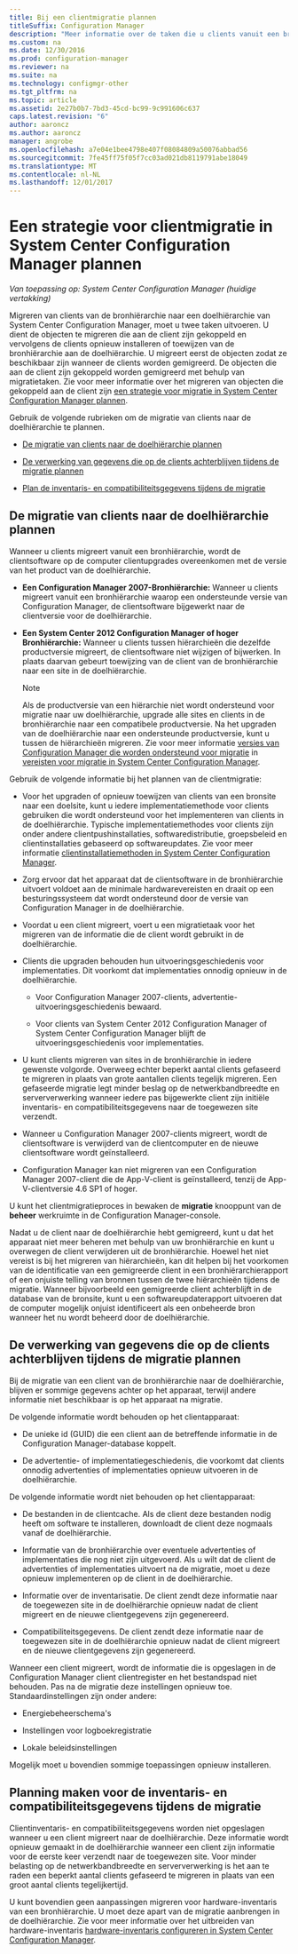 ```yaml
---
title: Bij een clientmigratie plannen
titleSuffix: Configuration Manager
description: "Meer informatie over de taken die u clients vanuit een bronhiërarchie naar een doelhiërarchie van System Center Configuration Manager migreert."
ms.custom: na
ms.date: 12/30/2016
ms.prod: configuration-manager
ms.reviewer: na
ms.suite: na
ms.technology: configmgr-other
ms.tgt_pltfrm: na
ms.topic: article
ms.assetid: 2e27b0b7-7bd3-45cd-bc99-9c991606c637
caps.latest.revision: "6"
author: aaroncz
ms.author: aaroncz
manager: angrobe
ms.openlocfilehash: a7e04e1bee4798e407f08084809a50076abbad56
ms.sourcegitcommit: 7fe45ff75f05f7cc03ad021db8119791abe18049
ms.translationtype: MT
ms.contentlocale: nl-NL
ms.lasthandoff: 12/01/2017
---
```

# <a name="plan-a-client-migration-strategy-in-system-center-configuration-manager"></a>Een strategie voor clientmigratie in System Center Configuration Manager plannen

*Van toepassing op: System Center Configuration Manager (huidige vertakking)*

Migreren van clients van de bronhiërarchie naar een doelhiërarchie van System Center Configuration Manager, moet u twee taken uitvoeren. U dient de objecten te migreren die aan de client zijn gekoppeld en vervolgens de clients opnieuw installeren of toewijzen van de bronhiërarchie aan de doelhiërarchie. U migreert eerst de objecten zodat ze beschikbaar zijn wanneer de clients worden gemigreerd. De objecten die aan de client zijn gekoppeld worden gemigreerd met behulp van migratietaken. Zie voor meer informatie over het migreren van objecten die gekoppeld aan de client zijn [een strategie voor migratie in System Center Configuration Manager plannen](../../core/migration/planning-a-migration-job-strategy.md).  

 Gebruik de volgende rubrieken om de migratie van clients naar de doelhiërarchie te plannen.  

-   [De migratie van clients naar de doelhiërarchie plannen](#Planning_for_Client_Agent_Migration)  

-   [De verwerking van gegevens die op de clients achterblijven tijdens de migratie plannen](#Planning_for_Client_Data_Migration)  

-   [Plan de inventaris- en compatibiliteitsgegevens tijdens de migratie](#Planning_for_Inventory_data_migration)  

##  <a name="Planning_for_Client_Agent_Migration"></a> De migratie van clients naar de doelhiërarchie plannen  
 Wanneer u clients migreert vanuit een bronhiërarchie, wordt de clientsoftware op de computer clientupgrades overeenkomen met de versie van het product van de doelhiërarchie.  

-   **Een Configuration Manager 2007-Bronhiërarchie:** Wanneer u clients migreert vanuit een bronhiërarchie waarop een ondersteunde versie van Configuration Manager, de clientsoftware bijgewerkt naar de clientversie voor de doelhiërarchie.  

-   **Een System Center 2012 Configuration Manager of hoger Bronhiërarchie:** Wanneer u clients tussen hiërarchieën die dezelfde productversie migreert, de clientsoftware niet wijzigen of bijwerken. In plaats daarvan gebeurt toewijzing van de client van de bronhiërarchie naar een site in de doelhiërarchie.  

    > [!NOTE]  
    >  Als de productversie van een hiërarchie niet wordt ondersteund voor migratie naar uw doelhiërarchie, upgrade alle sites en clients in de bronhiërarchie naar een compatibele productversie. Na het upgraden van de doelhiërarchie naar een ondersteunde productversie, kunt u tussen de hiërarchieën migreren. Zie voor meer informatie [versies van Configuration Manager die worden ondersteund voor migratie](../../core/migration/prerequisites-for-migration.md#BKMK_SupportedMigrationVersions) in [vereisten voor migratie in System Center Configuration Manager](../../core/migration/prerequisites-for-migration.md).  

Gebruik de volgende informatie bij het plannen van de clientmigratie:  

-   Voor het upgraden of opnieuw toewijzen van clients van een bronsite naar een doelsite, kunt u iedere implementatiemethode voor clients gebruiken die wordt ondersteund voor het implementeren van clients in de doelhiërarchie. Typische implementatiemethodes voor clients zijn onder andere clientpushinstallaties, softwaredistributie, groepsbeleid en clientinstallaties gebaseerd op softwareupdates. Zie voor meer informatie [clientinstallatiemethoden in System Center Configuration Manager](../../core/clients/deploy/plan/client-installation-methods.md).  

-   Zorg ervoor dat het apparaat dat de clientsoftware in de bronhiërarchie uitvoert voldoet aan de minimale hardwarevereisten en draait op een besturingssysteem dat wordt ondersteund door de versie van Configuration Manager in de doelhiërarchie.  

-   Voordat u een client migreert, voert u een migratietaak voor het migreren van de informatie die de client wordt gebruikt in de doelhiërarchie.  

-   Clients die upgraden behouden hun uitvoeringsgeschiedenis voor implementaties. Dit voorkomt dat implementaties onnodig opnieuw in de doelhiërarchie.  

    -   Voor Configuration Manager 2007-clients, advertentie-uitvoeringsgeschiedenis bewaard.  

    -   Voor clients van System Center 2012 Configuration Manager of System Center Configuration Manager blijft de uitvoeringsgeschiedenis voor implementaties.  

-   U kunt clients migreren van sites in de bronhiërarchie in iedere gewenste volgorde. Overweeg echter beperkt aantal clients gefaseerd te migreren in plaats van grote aantallen clients tegelijk migreren. Een gefaseerde migratie legt minder beslag op de netwerkbandbreedte en serververwerking wanneer iedere pas bijgewerkte client zijn initiële inventaris- en compatibiliteitsgegevens naar de toegewezen site verzendt.  

-   Wanneer u Configuration Manager 2007-clients migreert, wordt de clientsoftware is verwijderd van de clientcomputer en de nieuwe clientsoftware wordt geïnstalleerd.  

-   Configuration Manager kan niet migreren van een Configuration Manager 2007-client die de App-V-client is geïnstalleerd, tenzij de App-V-clientversie 4.6 SP1 of hoger.  

U kunt het clientmigratieproces in bewaken de **migratie** knooppunt van de **beheer** werkruimte in de Configuration Manager-console.  

Nadat u de client naar de doelhiërarchie hebt gemigreerd, kunt u dat het apparaat niet meer beheren met behulp van uw bronhiërarchie en kunt u overwegen de client verwijderen uit de bronhiërarchie. Hoewel het niet vereist is bij het migreren van hiërarchieën, kan dit helpen bij het voorkomen van de identificatie van een gemigreerde client in een bronhiërarchierapport of een onjuiste telling van bronnen tussen de twee hiërarchieën tijdens de migratie. Wanneer bijvoorbeeld een gemigreerde client achterblijft in de database van de bronsite, kunt u een softwareupdaterapport uitvoeren dat de computer mogelijk onjuist identificeert als een onbeheerde bron wanneer het nu wordt beheerd door de doelhiërarchie.  

##  <a name="Planning_for_Client_Data_Migration"></a> De verwerking van gegevens die op de clients achterblijven tijdens de migratie plannen  
Bij de migratie van een client van de bronhiërarchie naar de doelhiërarchie, blijven er sommige gegevens achter op het apparaat, terwijl andere informatie niet beschikbaar is op het apparaat na migratie.  

De volgende informatie wordt behouden op het clientapparaat:  

-   De unieke id (GUID) die een client aan de betreffende informatie in de Configuration Manager-database koppelt.  

-   De advertentie- of implementatiegeschiedenis, die voorkomt dat clients onnodig advertenties of implementaties opnieuw uitvoeren in de doelhiërarchie.  

De volgende informatie wordt niet behouden op het clientapparaat:  

-   De bestanden in de clientcache. Als de client deze bestanden nodig heeft om software te installeren, downloadt de client deze nogmaals vanaf de doelhiërarchie.  

-   Informatie van de bronhiërarchie over eventuele advertenties of implementaties die nog niet zijn uitgevoerd. Als u wilt dat de client de advertenties of implementaties uitvoert na de migratie, moet u deze opnieuw implementeren op de client in de doelhiërarchie.  

-   Informatie over de inventarisatie. De client zendt deze informatie naar de toegewezen site in de doelhiërarchie opnieuw nadat de client migreert en de nieuwe clientgegevens zijn gegenereerd.  

-   Compatibiliteitsgegevens. De client zendt deze informatie naar de toegewezen site in de doelhiërarchie opnieuw nadat de client migreert en de nieuwe clientgegevens zijn gegenereerd.  

Wanneer een client migreert, wordt de informatie die is opgeslagen in de Configuration Manager client clientregister en het bestandspad niet behouden. Pas na de migratie deze instellingen opnieuw toe. Standaardinstellingen zijn onder andere:  

-   Energiebeheerschema's  

-   Instellingen voor logboekregistratie  

-   Lokale beleidsinstellingen  

Mogelijk moet u bovendien sommige toepassingen opnieuw installeren.  

##  <a name="Planning_for_Inventory_data_migration"></a> Planning maken voor de inventaris- en compatibiliteitsgegevens tijdens de migratie  
Clientinventaris- en compatibiliteitsgegevens worden niet opgeslagen wanneer u een client migreert naar de doelhiërarchie. Deze informatie wordt opnieuw gemaakt in de doelhiërarchie wanneer een client zijn informatie voor de eerste keer verzendt naar de toegewezen site. Voor minder belasting op de netwerkbandbreedte en serververwerking is het aan te raden een beperkt aantal clients gefaseerd te migreren in plaats van een groot aantal clients tegelijkertijd.  

 U kunt bovendien geen aanpassingen migreren voor hardware-inventaris van een bronhiërarchie. U moet deze apart van de migratie aanbrengen in de doelhiërarchie. Zie voor meer informatie over het uitbreiden van hardware-inventaris [hardware-inventaris configureren in System Center Configuration Manager](../../core/clients/manage/inventory/configure-hardware-inventory.md).  
